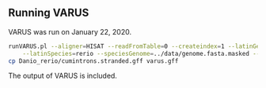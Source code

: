 ## Running VARUS

VARUS was run on January 22, 2020.

```bash
runVARUS.pl --aligner=HISAT --readFromTable=0 --createindex=1 --latinGenus=Danio \
    --latinSpecies=rerio --speciesGenome=../data/genome.fasta.masked --logfile=varus_log > log
cp Danio_rerio/cumintrons.stranded.gff varus.gff
```

The output of VARUS is included.
